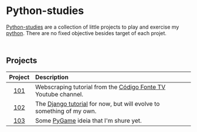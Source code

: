 Python-studies
==============
[Python-studies](https://github.com/alsimoes/python-studies) are a collection of little projects to play and exercise my [python](https://www.python.org/). There are no fixed objective besides target of each projet.

\
Projects
--------
Project | Description
:-----: | :----------
[101](https://github.com/alsimoes/python-studies/tree/main/101) | Webscraping tutorial from the [Código Fonte TV](https://www.youtube.com/watch?v=Vxl5jUltHBo&t=379s) Youtube channel.
[102](https://github.com/alsimoes/python-studies/tree/main/102) | The [Django tutorial](https://docs.djangoproject.com/pt-br/3.2/intro/tutorial01/) for now, but will evolve to something of my own.
[103](https://github.com/alsimoes/python-studies/tree/main/103) | Some [PyGame](https://www.pygame.org) ideia that I'm shure yet.
